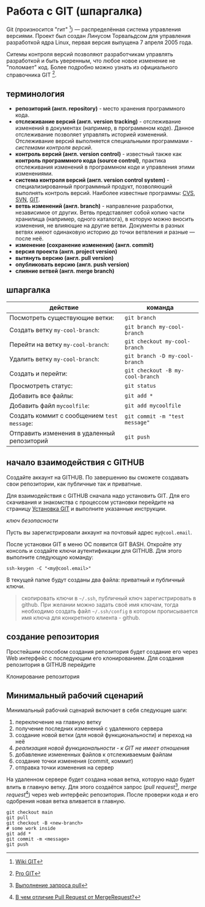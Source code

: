 # Работа с GIT (шпаргалка)

Git (произносится "гит" [^1]) — распределённая система управления версиями. Проект был создан Линусом Торвальдсом для управления разработкой ядра Linux, первая версия выпущена 7 апреля 2005 года.

Ситемы контроля версий позволяют разработчикам управлять разработкой и быть уверенным, что любое новое изменение не "поломает" код. Более подробно можно узнать из официального справочника GIT [^2].

## терминология

* __репозиторий (англ. repository)__ - место хранения программного кода.
* __отслеживание версий (англ. version tracking)__ - отслеживание изменений в документах (например, в программном коде). Данное отслеживание позволяет управлять историей изменений. Отслеживание версий выполняется специальными программами - _системами контроля версий_.
* __контроль версий (англ. version control)__ - известный также как __контроль программного кода (source control)__, практика отслеживания изменений в программном коде и управления этими изменениями.
* __система контроля версий (англ. version control system)__ - специализированный программный продукт, позволяющий выполнять контроль версий. Наиболее известные программы: [CVS](https://ru.wikipedia.org/wiki/CVS), [SVN](https://ru.wikipedia.org/wiki/Subversion), [GIT](https://ru.wikipedia.org/wiki/Git).
* __ветвь изменений (англ. branch)__ - направление разработки, независимое от других. Ветвь представляет собой копию части хранилища (например, одного каталога), в которую можно вносить изменения, не влияющие на другие ветви. Документы в разных ветвях имеют одинаковую историю до точки ветвления и разные — после неё.
* __изменение (сохранение изменения) (англ. commit)__
* __версия проекта (англ. project version)__
* __вытянуть версию (англ. pull version)__
* __опубликовать версию (англ. push version)__
* __слияние ветвей (англ. merge branch)__

## шпаргалка

| действие | команда |
| -------- | ------- |
| Посмотреть существующие ветки: | `git branch` |
| Создать ветку `my-cool-branch`: | `git branch my-cool-branch` |
| Перейти на ветку `my-cool-branch`: | `git checkout my-cool-branch` |
| Удалить ветку `my-cool-branch`: | `git branch -D my-cool-branch` |
| Создать и перейти: | `git checkout -B my-cool-branch` |
| Просмотреть статус: | `git status` |
| Добавить все файлы: | `git add *` |
| Добавить файл `mycoolfile`: | `git add mycoolfile` |
| Создать коммит с сообщением `test message`: | `git commit -m "test message"` |
| Отправить изменения в удаленный репозиторий | `git push` |

## начало взаимодействия с GITHUB

Создайте аккаунт на GITHUB. По завершению вы сможете создавать свои репозитории, как публичные так и приватные.

Для взаимодействия с GITHUB сначала надо установить GIT. Для его скачивания и знакомства с процессом установки перейдите на страницу [Установка GIT](https://git-scm.com/book/ru/v2/Введение-Установка-Git) и выполните указанные инструкции.

_ключ безопасности_

Пусть вы зарегистрировали аккаунт на почтовый адрес `my@cool.email`.

После установки GIT в меню ОС появится GIT BASH. Откройте эту консоль и создайте ключи аутентификации для GITHUB. Для этого выполните следующую команду:

```shell
ssh-keygen -C "<my@cool.email>"
```

В текущей папке будут созданы два файла: приватный и публичный ключи.

> скопировать ключи в `~/.ssh`, публичный ключ зарегистрировать в github.
> При желании можно задать своё имя ключам, тогда необходимо создать файл `~/.ssh/config` в котором
> прописывается имя ключа для конкретного клиента - github.

## создание репозитория

Простейшим способом создания репозитория будет создание его через Web интерфейс с последующим его клонированием. Для создания репозитория в GITHUB перейдите 

Клонирование репозитория 

## Минимальный рабочий сценарий

Минимальный рабочий сценарий включает в себя следующие шаги:

1. переключение на главную ветку
2. получение последних изменений с удаленного сервера
3. создание новой ветки (для новой функциональности) и переход на неё
4. _реализация новой функциональности - к GIT не имеет отношения_
5. добавление измененных файлов к отслеживаемым файлам
6. создание точки изменения (commit, коммит)
7. отправка точки изменения на сервер

На удаленном сервере будет создана новая ветка, которую надо будет влить в главную ветку. Для этого создаётся запрос (_pull request_[^3], _merge request_[^4]) через web интерфейс репозитория. После проверки кода и его одобрения новая ветка вливается в главную.

```shell
git checkout main
git pull
git checkout -B <new-branch>
# some work inside
git add *
git commit -m <message>
git push
```

[^1]: [Wiki GIT](https://ru.wikipedia.org/wiki/Git)
[^2]: [Pro GIT](https://git-scm.com/book/ru/v2)
[^3]: [Выполнение запроса pull](https://www.atlassian.com/ru/git/tutorials/making-a-pull-request)
[^4]: [В чем отличие Pull Request от MergeRequest?](https://ru.stackoverflow.com/questions/751345/В-чем-отличие-pull-request-от-mergerequest)